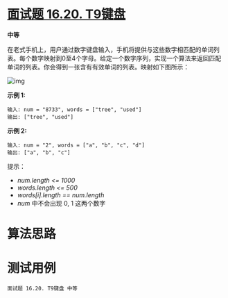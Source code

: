 # [面试题 16.20. T9键盘][cnTitle]

**中等**

在老式手机上，用户通过数字键盘输入，手机将提供与这些数字相匹配的单词列表。每个数字映射到0至4个字母。给定一个数字序列，实现一个算法来返回匹配单词的列表。你会得到一张含有有效单词的列表。映射如下图所示：

![img](https://assets.leetcode-cn.com/aliyun-lc-upload/original_images/17_telephone_keypad.png)

**示例 1:** 

```
输入: num = "8733", words = ["tree", "used"]
输出: ["tree", "used"]

```

**示例 2:** 

```
输入: num = "2", words = ["a", "b", "c", "d"]
输出: ["a", "b", "c"]
```

提示：

-  *num.length <= 1000*  
-  *words.length <= 500*  
-  *words[i].length == num.length*  
-  *num* 中不会出现 0, 1 这两个数字




# 算法思路

# 测试用例
```
面试题 16.20. T9键盘 中等
```

[cnTitle]: https://leetcode-cn.com/problems/t9-lcci/
